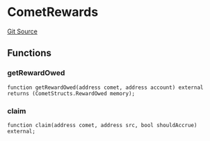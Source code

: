 # CometRewards
[Git Source](https://github.com/SyncCode2017/yield-aggregator-hh/blob/01148571bb2766461391b15c703f4fd7ab15471a/contracts/interfaces/IComet.sol)


## Functions
### getRewardOwed


```solidity
function getRewardOwed(address comet, address account) external returns (CometStructs.RewardOwed memory);
```

### claim


```solidity
function claim(address comet, address src, bool shouldAccrue) external;
```

